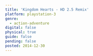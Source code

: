 ```yaml
---
title: 'Kingdom Hearts - HD 2.5 Remix'
platform: playstation-3
genre:
  - action-adventure
digital: false
physical: true
guide: false
pending: false
posted: 2014-12-30
---
```


